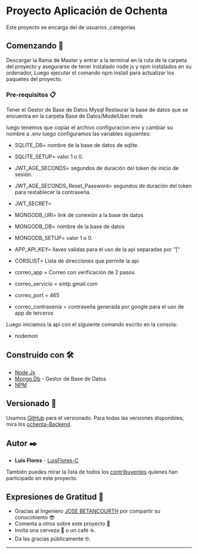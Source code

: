 # Proyecto Aplicación de Ochenta 

Este proyecto se encarga del de usuarios ,categorías 

## Comenzando 🚀

Descargar la Rama de Master y entrar a la terminal en la ruta de la carpeta del proyecto y asegurarse de tener instalado node js y npm instalados en su ordenador, Luego ejecutar el comando npm install para actualizar los paquetes del proyecto.


### Pre-requisitos 📋

Tener el Gestor de Base de Datos Mysql 
Restaurar la base de datos que se encuentra en la carpeta Base de Datos/ModelUber.mwb

luego tenemos que copiar el archivo configuracion.env y cambiar su nombre a .env 
luego configuramos las variables siguientes:

* SQLITE_DB= nombre de la base de datos de sqlite.
* SQLITE_SETUP= valor 1 o 0.

* JWT_AGE_SECONDS= segundos de duración del token de inicio de sesión.
* JWT_AGE_SECONDS_Reset_Password=  segundos de duración del token para restablecer la contraseña.    
* JWT_SECRET=

* MONGODB_URI= link de conexión a la base de datos
* MONGODB_DB= nombre de la base de datos
* MONGODB_SETUP= valor 1 o 0.

* APP_API_KEY= llaves validas para el uso de la api separadas por "|"
* CORSLIST= Lista de direcciones que permite la api

* correo_app =  Correo con verificación de 2 pasos 
* correo_servicio = smtp.gmail.com
* correo_port = 465
* correo_contrasenia = contraseña generada por google para el uso de app de terceros


Luego iniciamos la api con el siguiente comando escrito en la consola:
* nodemon


## Construido con 🛠️

* [Node Js](https://nodejs.org/es/) 
* [Mongo Db](https://mongodb.github.io/node-mongodb-native/4.5/) - Gestor de Base de Datos
* [NPM](https://www.npmjs.com/)


## Versionado 📌

Usamos [GitHub](https://github.com/) para el versionado. Para todas las versiones disponibles, 
mira los [ochenta-Backend](https://github.com/Luis-FloresC/Clase-Rest-Api.git).

## Autor ✒️

* **Luis Flores** - [LuisFlores-C](https://github.com/Luis-FloresC)


También puedes mirar la lista de todos los [contribuyentes](https://github.com/Luis-FloresC/Clase-Rest-Api/graphs/contributors) 
quienes han participado en este proyecto. 

## Expresiones de Gratitud 🎁

* Gracias al Ingeniero [JOSE BETANCOURTH](https://github.com/obetancourth) por compartir su conocimiento 😎
* Comenta a otros sobre este proyecto 📢
* Invita una cerveza 🍺 o un café ☕. 
* Da las gracias públicamente 🤓.

---
